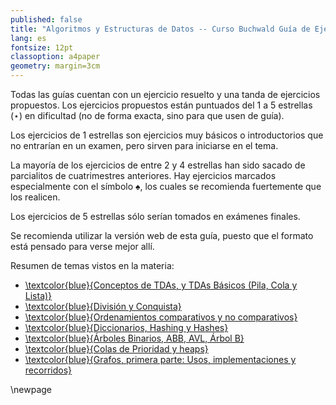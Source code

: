 ```yaml
---
published: false
title: "Algoritmos y Estructuras de Datos -- Curso Buchwald Guía de Ejercicios"
lang: es
fontsize: 12pt
classoption: a4paper
geometry: margin=3cm
---
```


Todas las guías cuentan con un ejercicio resuelto y una tanda de ejercicios propuestos.
Los ejercicios propuestos están puntuados del 1 a 5 estrellas ($\star$) en dificultad
(no de forma exacta, sino para que usen de guía).

Los ejercicios de 1 estrellas son ejercicios muy básicos o introductorios que no entrarían en un examen, pero
sirven para iniciarse en el tema.

La mayoría de los ejercicios de entre 2 y 4 estrellas han sido sacado de parcialitos de cuatrimestres anteriores.
Hay ejercicios marcados especialmente con el símbolo $\spadesuit$, los cuales se recomienda fuertemente que los realicen. 

Los ejercicios de 5 estrellas sólo serían tomados en exámenes finales.

Se recomienda utilizar la versión web de esta guía, puesto que el formato está pensado para verse mejor allí.

Resumen de temas vistos en la materia:

  * [\textcolor{blue}{Conceptos de TDAs, y TDAs Básicos (Pila, Cola y Lista)}](https://algoritmos-rw.github.io/algoritmos/material/guias/tdas_conceptos)
  * [\textcolor{blue}{División y Conquista}](https://algoritmos-rw.github.io/algoritmos/material/guias/dyc)
  * [\textcolor{blue}{Ordenamientos comparativos y no comparativos}](https://algoritmos-rw.github.io/algoritmos/material/guias/ordenamientos)
  * [\textcolor{blue}{Diccionarios, Hashing y Hashes}](https://algoritmos-rw.github.io/algoritmos/material/guias/hash)
  * [\textcolor{blue}{Árboles Binarios, ABB, AVL, Árbol B}](https://algoritmos-rw.github.io/algoritmos/material/guias/arboles)
  * [\textcolor{blue}{Colas de Prioridad y heaps}](https://algoritmos-rw.github.io/algoritmos/material/guias/heap)
  * [\textcolor{blue}{Grafos, primera parte: Usos, implementaciones y recorridos}](https://algoritmos-rw.github.io/algoritmos/material/guias/grafos)


\newpage

